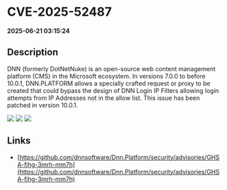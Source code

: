 # CVE-2025-52487

**2025-06-21 03:15:24**

## Description
DNN (formerly DotNetNuke) is an open-source web content management platform (CMS) in the Microsoft ecosystem. In versions 7.0.0 to before 10.0.1, DNN.PLATFORM allows a specially crafted request or proxy to be created that could bypass the design of DNN Login IP Filters allowing login attempts from IP Addresses not in the allow list. This issue has been patched in version 10.0.1.

![](https://img.shields.io/static/v1?label=Score&message=8.8&color=red)
![](https://img.shields.io/static/v1?label=Severity&message=HIGH&color=red)
![](https://img.shields.io/static/v1?label=CWE&message=Auth&color=green)

## Links
- [https://github.com/dnnsoftware/Dnn.Platform/security/advisories/GHSA-fjhg-3mrh-mm7h](https://github.com/dnnsoftware/Dnn.Platform/security/advisories/GHSA-fjhg-3mrh-mm7h)
